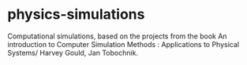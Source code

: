 # physics-simulations
Computational simulations, based on the projects from the book An introduction to Computer Simulation Methods : Applications to Physical Systems/ Harvey Gould, Jan Tobochnik.
